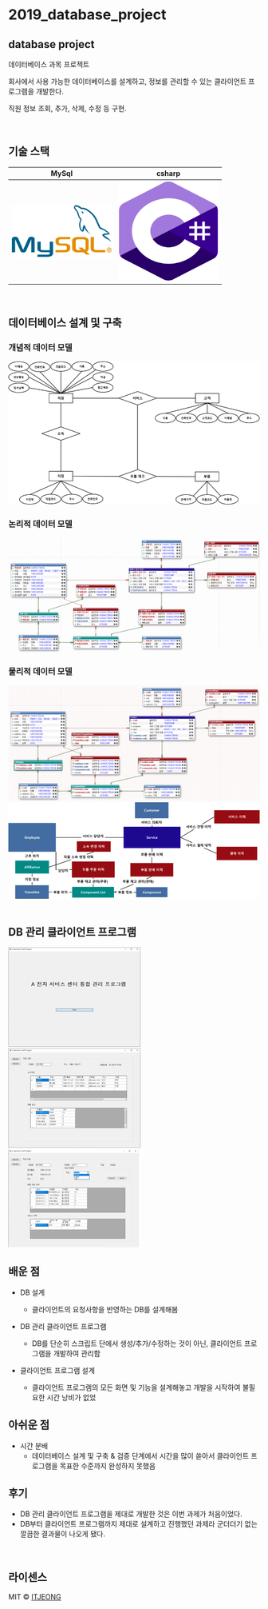 # 2019_database_project

## database project

데이터베이스 과목 프로젝트

회사에서 사용 가능한 데이터베이스를 설계하고,
정보를 관리할 수 있는 클라이언트 프로그램을 개발한다.

직원 정보 조회, 추가, 삭제, 수정 등 구현.

<br>

## 기술 스택

| MySql | csharp |
| :--------: | :--------: |
|   <img src="https://raw.githubusercontent.com/ITJEONG-DEV/README/cd763909be113b37c44ab5490a4e9007e2c00920/.images/mysql.svg" width="200"/>   |   <img src="https://raw.githubusercontent.com/ITJEONG-DEV/README/cd763909be113b37c44ab5490a4e9007e2c00920/.images/csharp.svg" width="200" height="200"/>    |

<br>

## 데이터베이스 설계 및 구축

### 개념적 데이터 모델
<img src="/.images/concept.png"/>
<br>

### 논리적 데이터 모델
<img src="/.images/logical.png"/>
<br>

### 물리적 데이터 모델
<img src="/.images/physical.png"/>
<br>
<img src="/.images/physical_2.png"/>
<br>

<br>

## DB 관리 클라이언트 프로그램
<img src="/.images/title.png"/>
<br>
<img src="/.images/display.png"/>
<br>
<img src="/.images/display_2.png"/>
<br>

## 배운 점

<p align="justify">

- DB 설계
    - 클라이언트의 요청사항을 반영하는 DB를 설계해봄

- DB 관리 클라이언트 프로그램
    - DB를 단순히 스크립트 단에서 생성/추가/수정하는 것이 아닌, 클라이언트 프로그램을 개발하여 관리함

- 클라이언트 프로그램 설계
    - 클라이언트 프로그램의 모든 화면 및 기능을 설계해놓고 개발을 시작하여 불필요한 시간 낭비가 없었

</p>

## 아쉬운 점
<p align="justify">

- 시간 분배
    - 데이터베이스 설계 및 구축 & 검증 단계에서 시간을 많이 쏟아서 클라이언트 프로그램을 목표한 수준까지 완성하지 못했음
</p>

## 후기
<p align="justify">

- DB 관리 클라이언트 프로그램을 제대로 개발한 것은 이번 과제가 처음이었다.
- DB부터 클라이언트 프로그램까지 제대로 설계하고 진행했던 과제라 군더더기 없는 깔끔한 결과물이 나오게 됐다.

</p>


<br>

## 라이센스

MIT &copy; [ITJEONG](mailto:derbana1027@gmail.com)
